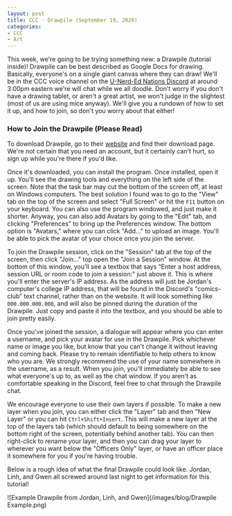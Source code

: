 ```yaml
---
layout: post
title: CCC · Drawpile (September 19, 2020)
categories:
- CCC
- Art
---
```


This week, we're going to be trying something new:  a Drawpile (tutorial inside)!  Drawpile can be best described as Google Docs for drawing.  Basically, everyone's on a single giant canvas where they can draw!  We'll be in the CCC voice channel on the [U-Nerd-Ed Nations Discord](https://discord.gg/JqfTQ7w) at around 3:00pm eastern we're will chat while we all doodle.  Don't worry if you don't have a drawing tablet, or aren't a great artist, we won't judge in the slightest (most of us are using mice anyway).  We'll give you a rundown of how to set it up, and how to join, so don't you worry about that either!

### How to Join the Drawpile (Please Read)

To download Drawpile, go to their [website](https://drawpile.net/) and find their download page.  We're not certain that you need an account, but it certainly can't hurt, so sign up while you're there if you'd like.  

Once it's downloaded, you can install the program.  Once installed, open it up.  You'll see the drawing tools and everything on the left side of the screen.  Note that the task bar may cut the bottom of the screen off, at least on Windows computers.  The best solution I found was to go to the "View" tab on the top of the screen and select "Full Screen" or hit the `F11` button on your keyboard.  You can also use the program windowed, and just make it shorter.  Anyway, you can also add Avatars by going to the "Edit" tab, and clicking "Preferences" to bring up the Preferences window.  The bottom option is "Avatars," where you can click "Add..." to upload an image.  You'll be able to pick the avatar of your choice once you join the server.

To join the Drawpile session, click on the "Session" tab at the top of the screen, then click "Join..." top open the "Join a Session" window.  At the bottom of this window, you'll see a textbox that says "Enter a host address, session URL or room code to join a session:" just above it.  This is where you'll enter the server's IP address.  As the address will just be Jordan's computer's college IP address, that will be found in the Discord's "comics-club" text channel, rather than on the website.  It will look something like `000.000.000.000`, and will also be pinned during the duration of the Drawpile.  Just copy and paste it into the textbox, and you should be able to join pretty easily.

Once you've joined the session, a dialogue will appear where you can enter a username, and pick your avatar for use in the Drawpile.  Pick whichever name or image you like, but know that you can't change it without leaving and coming back.  Please try to remain identifiable to help others to know who you are.  We strongly recommend the use of your name somewhere in the username, as a result.  When you join, you'll immediately be able to see what everyone's up to, as well as the chat window.  If you aren't as comfortable speaking in the Discord, feel free to chat through the Drawpile chat.

We encourage everyone to use their own layers if possible.  To make a new layer when you join, you can either click the "Layer" tab and then "New Layer" or you can hit `Ctrl+Shift+Insert`.  This will make a new layer at the top of the layers tab (which should default to being somewhere on the bottom right of the screen, potentially behind another tab).  You can then right-click to rename your layer, and then you can drag your layer to wherever you want below the "Officers Only" layer, or have an officer place it somewhere for you if you're having trouble.

Below is a rough idea of what the final Drawpile could look like.  Jordan, Linh, and Gwen all screwed around last night to get information for this tutorial!

![Example Drawpile from Jordan, Linh, and Gwen](/images/blog/Drawpile Example.png)
